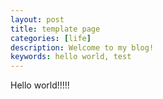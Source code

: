 ```yaml
---
layout: post
title: template page
categories: [life]
description: Welcome to my blog!
keywords: hello world, test
---
```



Hello world!!!!!
